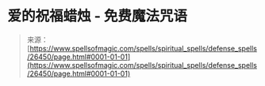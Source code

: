 <!--yml

category: 未分类

date: 2024-06-12 19:14:25

-->

# 爱的祝福蜡烛 - 免费魔法咒语

> 来源：[https://www.spellsofmagic.com/spells/spiritual_spells/defense_spells/26450/page.html#0001-01-01](https://www.spellsofmagic.com/spells/spiritual_spells/defense_spells/26450/page.html#0001-01-01)
